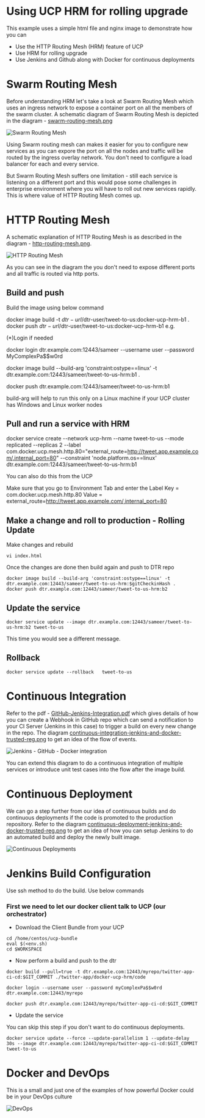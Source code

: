 # Using UCP HRM for rolling upgrade
This example uses a simple html file and nginx image to demonstrate how you can 
  * Use the HTTP Routing Mesh (HRM) feature of UCP
  * Use HRM for rolling upgrade
  * Use Jenkins and Github along with Docker for continuous deployments

# Swarm Routing Mesh
Before understanding HRM let's take a look at Swarm Routing Mesh which uses an ingress network to expose a container port on all the members of the swarm cluster. A schematic diagram of Swarm Routing Mesh is depicted in the diagram - [swarm-routing-mesh.png](swarm-routing-mesh.png)

![Swarm Routing Mesh](https://github.com/sameerkasi200x/docker-ci-cd/blob/master/swarm-routing-mesh.png?raw=true)

Using Swarm routing mesh can makes it easier for you to configure new services as you can expore the port on all the nodes and traffic will be routed by the ingress overlay network. You don't need to configure a load balancer for each and every service.

But Swarm Routing Mesh suffers one limitation - still each service is listening on a different port and this would pose some challenges in enterprise environment where you will have to roll out new services rapidly. This is where value of HTTP Routing Mesh comes up.

# HTTP Routing Mesh
A schematic explanation of HTTP Routing Mesh is as described in the diagram - [http-routing-mesh.png](http-routing-mesh.png).

![HTTP Routing Mesh](https://github.com/sameerkasi200x/docker-ci-cd/blob/master/http-routing-mesh.png?raw=true)

As you can see in the diagram the you don't need to expose different ports and all traffic is routed via http ports.

## Build and push

Build the image using below command

docker image build -t $dtr-url/$dtr-user/tweet-to-us:docker-ucp-hrm-b1 .
docker push $dtr-url/$dtr-user/tweet-to-us:docker-ucp-hrm-b1
e.g.

(*)Login if needed

docker login dtr.example.com:12443/sameer --username user --password MyComplexPa$$w0rd

docker image build --build-arg 'constraint:ostype==linux' -t dtr.example.com:12443/sameer/tweet-to-us-hrm:b1 .
     
docker push dtr.example.com:12443/sameer/tweet-to-us-hrm:b1

build-arg will help to run this only on a Linux machine if your UCP cluster has Windows and Linux worker nodes

## Pull and run a service with HRM 

docker service create --network ucp-hrm --name tweet-to-us --mode replicated --replicas 2 --label com.docker.ucp.mesh.http.80="external_route=http://tweet.app.example.com/,internal_port=80" --constraint 'node.platform.os==linux' dtr.example.com:12443/sameer/tweet-to-us-hrm:b1

You can also do this from the UCP

Make sure that you go to Environment Tab and enter the Label
Key = com.docker.ucp.mesh.http.80
Value = external_route=http://tweet.app.example.com/,internal_port=80

## Make a change and roll to production - Rolling Update

Make changes and rebuild
```
vi index.html
```
Once the changes are done then build again and push to DTR repo
```
docker image build --build-arg 'constraint:ostype==linux' -t dtr.example.com:12443/sameer/tweet-to-us-hrm:$gitCheckinHash .
docker push dtr.example.com:12443/sameer/tweet-to-us-hrm:b2
```
## Update the service
```
docker service update --image dtr.example.com:12443/sameer/tweet-to-us-hrm:b2 tweet-to-us
```

This time you would see a different message.


## Rollback

```
docker service update --rollback   tweet-to-us
```

# Continuous Integration
Refer to the pdf - [GitHub-Jenkins-Integration.pdf](GitHub-Jenkins-Integration.pdf) which gives details of how you can create a Webhook in GitHub repo which can send a notification to your CI Server (Jenkins in this case) to trigger a build on every new change in the repo.
The diagram [continuous-integration-jenkins-and-docker-trusted-reg.png](continuous-integration-jenkins-and-docker-trusted-reg.png) to get an idea of the flow of events. 

![Jenkins - GitHub - Docker integration](https://github.com/sameerkasi200x/docker-ci-cd/blob/master/continuous-integration-jenkins-and-docker-trusted-reg.png?raw=true)

You can extend this diagram to do a continuous integration of multiple services or introduce unit test cases into the flow after the image build.

# Continuous Deployment
We can go a step further from our idea of continuous builds and do continuous deployments if the code is promoted to the production repository. Refer to the diagram [continuous-deployment-jenkins-and-docker-trusted-reg.png](continuous-deployment-jenkins-and-docker-trusted-reg.png) to get an idea of how you can setup Jenkins to do an automated build and deploy the newly built image.

![Continuous Deployments](https://github.com/sameerkasi200x/docker-ci-cd/blob/master/continuous-deployment-jenkins-and-docker-trusted-reg.png?raw=true)


# Jenkins Build Configuration
Use ssh method to do the build. Use below commands

### First we need to let our docker client talk to UCP (our orchestrator)
  * Download the Client Bundle from your UCP

```
cd /home/centos/ucp-bundle
eval $(<env.sh)
cd $WORKSPACE
```

  * Now perform a build and push to the dtr
```
docker build --pull=true -t dtr.example.com:12443/myrepo/twitter-app-ci-cd:$GIT_COMMIT ./twitter-app/docker-ucp-hrm/code

docker login --username user --password myComplexPa$$w0rd dtr.example.com:12443/myrepo

docker push dtr.example.com:12443/myrepo/twitter-app-ci-cd:$GIT_COMMIT
```
  * Update the service
  
  You can skip this step if you don't want to do continuous deployments.
  
```
docker service update --force --update-parallelism 1 --update-delay 30s --image dtr.example.com:12443/myrepo/twitter-app-ci-cd:$GIT_COMMIT tweet-to-us 
```
# Docker and DevOps
This is a small and just one of the examples of how powerful Docker could be in your DevOps culture

![DevOps](https://github.com/sameerkasi200x/docker-ci-cd/blob/master/1280px-Devops-toolchain.svg%5B1%5D.png?raw=true)
